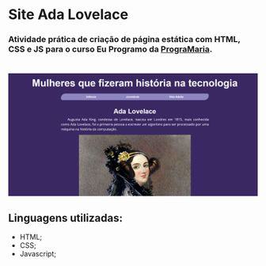 # Site Ada Lovelace

### Atividade prática de criação de página estática com HTML, CSS e JS para o curso Eu Programo da [PrograMaria](https://www.programaria.org/).

#

![](screenshots/siteHeader.png)

## Linguagens utilizadas:

* HTML;
* CSS;
* Javascript;